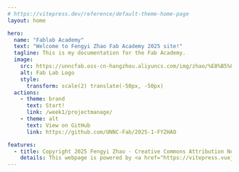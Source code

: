 ```yaml
---
# https://vitepress.dev/reference/default-theme-home-page
layout: home

hero:
  name: "Fablab Academy"
  text: "Welcome to Fengyi Zhao Fab Academy 2025 site!"
  tagline: This is my documentation for the Fab Academy.
  image:
    src: https://unncfab.oss-cn-hangzhou.aliyuncs.com/img/zhao/%E8%B5%84%E6%BA%90%205%404x.png
    alt: Fab Lab Logo
    style:
      transform: scale(2) translate(-50px, -50px)
  actions:
    - theme: brand
      text: Start!
      link: /week1/projectmanage/
    - theme: alt
      text: View on GitHub
      link: https://github.com/UNNC-Fab/2025-1-FYZHAO

features:
  - title: Copyright 2025 Fengyi Zhao - Creative Commons Attribution Non Commercial
    details: This webpage is powered by <a href="https://vitepress.vuejs.org/">VitePress</a>.
---
```

